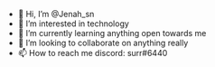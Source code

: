 - 👋 Hi, I’m @Jenah_sn
- 👀 I’m interested in technology
- 🌱 I’m currently learning anything open towards me
- 💞️ I’m looking to collaborate on anything really
- 📫 How to reach me discord: surr#6440 

<!---
Surr-01/Surr-01 is a ✨ special ✨ repository because its `README.md` (this file) appears on your GitHub profile.
You can click the Preview link to take a look at your changes.
---> 
